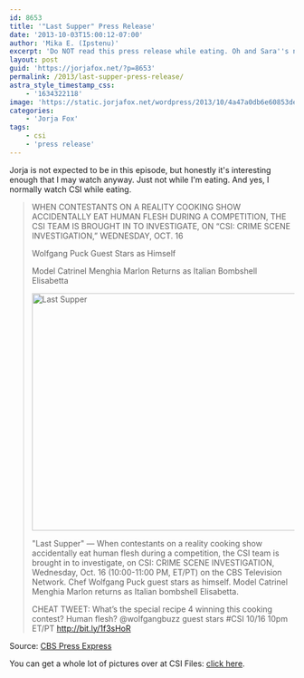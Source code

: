 ```yaml
---
id: 8653
title: '"Last Supper" Press Release'
date: '2013-10-03T15:00:12-07:00'
author: 'Mika E. (Ipstenu)'
excerpt: 'Do NOT read this press release while eating. Oh and Sara''s not in this episode.'
layout: post
guid: 'https://jorjafox.net/?p=8653'
permalink: /2013/last-supper-press-release/
astra_style_timestamp_css:
    - '1634322118'
image: 'https://static.jorjafox.net/wordpress/2013/10/4a47a0db6e60853dedfcfdf08a5ca249.png'
categories:
    - 'Jorja Fox'
tags:
    - csi
    - 'press release'
---
```


Jorja is not expected to be in this episode, but honestly it's interesting enough that I may watch anyway. Just not while I'm eating. And yes, I normally watch CSI while eating.
<blockquote>WHEN CONTESTANTS ON A REALITY COOKING SHOW ACCIDENTALLY EAT HUMAN FLESH DURING A COMPETITION, THE CSI TEAM IS BROUGHT IN TO INVESTIGATE, ON “CSI: CRIME SCENE INVESTIGATION,” WEDNESDAY, OCT. 16

Wolfgang Puck Guest Stars as Himself

Model Catrinel Menghia Marlon Returns as Italian Bombshell Elisabetta

<img class="aligncenter size-full wp-image-8654" alt="Last Supper" src="//static.jorjafox.net/wordpress/2013/10/4a47a0db6e60853dedfcfdf08a5ca249.png" width="600" height="419" />

"Last Supper" — When contestants on a reality cooking show accidentally eat human flesh during a competition, the CSI team is brought in to investigate, on CSI: CRIME SCENE INVESTIGATION, Wednesday, Oct. 16 (10:00-11:00 PM, ET/PT) on the CBS Television Network. Chef Wolfgang Puck guest stars as himself. Model Catrinel Menghia Marlon returns as Italian bombshell Elisabetta.

CHEAT TWEET: What’s the special recipe 4 winning this cooking contest? Human flesh? @wolfgangbuzz guest stars #CSI 10/16 10pm ET/PT http://bit.ly/1f3sHoR</blockquote>
Source: <a href="http://www.cbspressexpress.com/cbs-entertainment/releases/view?id=36859">CBS Press Express</a>

You can get a whole lot of pictures over at CSI Files: <a href="http://www.csifiles.com/content/2013/10/csi-first-look-last-supper/">click here</a>.
